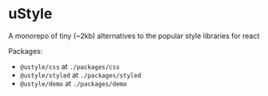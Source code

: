 # uStyle

A monorepo of tiny (~2kb) alternatives to the popular style libraries for react

Packages:

- `@ustyle/css` at `./packages/css`
- `@ustyle/styled` at `./packages/styled`
- `@ustyle/demo` at `./packages/demo`
